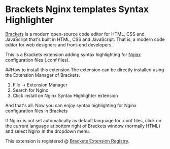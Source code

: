 
Brackets Nginx templates Syntax Highlighter
===================================

[Brackets](http://brackets.io) is a modern open-source code editor for HTML, CSS and JavaScript that's built in HTML, CSS and JavaScript. That is, a modern code editor for web designers and front-end developers.

This is a Brackets extension adding syntax highlighting for [Nginx](http://nginx.org) configuration files (.conf files).

##How to install this extension
The extension can be directly installed using the Extension Manager of Brackets.

1. File -> Extension Manager 
2. Search for Nginx 
3. Click install on Nginx Syntax Highlighter extension

And that's all. Now you can enjoy syntax highlighting for Nginx configuration files in Brackets

If Nginx is not set automatically as default language for .conf files, click on the current language at bottom right of Brackets window (normally HTML) and select Nginx in the dropdown menu.

This extension is registered @  [Brackets Extension Registry](https://brackets-registry.aboutweb.com).
